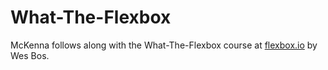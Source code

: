 # What-The-Flexbox
McKenna follows along with the What-The-Flexbox course at [flexbox.io](https://flexbox.io/) by Wes Bos.
